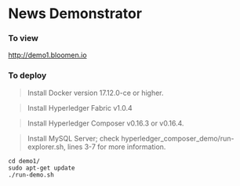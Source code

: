 # News Demonstrator
### To view
http://demo1.bloomen.io

### To deploy 
> Install Docker version 17.12.0-ce or higher.

> Install Hyperledger Fabric v1.0.4

> Install Hyperledger Composer v0.16.3 or v0.16.4.

> Install MySQL Server; check hyperledger_composer_demo/run-explorer.sh, lines 3-7 for more information.

```
cd demo1/
sudo apt-get update
./run-demo.sh
```
